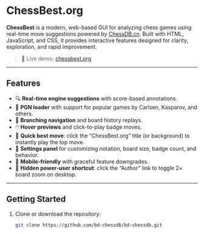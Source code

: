 # ChessBest.org

**ChessBest** is a modern, web-based GUI for analyzing chess games using real-time move suggestions powered by [ChessDB.cn](https://www.chessdb.cn). Built with HTML, JavaScript, and CSS, it provides interactive features designed for clarity, exploration, and rapid improvement.

> 🎯 Live demo: [chessbest.org](https://chessbest.org)

---

## Features

- 🔍 **Real-time engine suggestions** with score-based annotations.
- 📖 **PGN loader** with support for popular games by Carlsen, Kasparov, and others.
- 🔁 **Branching navigation** and board history replays.
- 🖱️ **Hover previews** and click-to-play badge moves.
- 📌 **Quick best move**: click the “ChessBest.org” title (or background) to instantly play the top move.
- 🧩 **Settings panel** for customizing notation, board size, badge count, and behavior.
- 📱 **Mobile-friendly** with graceful feature downgrades.
- 🔎 **Hidden power-user shortcut**: click the “Author” link to toggle 2× board zoom on desktop.

---

## Getting Started

1. Clone or download the repository:
   ```bash
   git clone https://github.com/bd-chessdb/bd-chessdb.git
